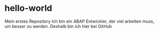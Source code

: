 # hello-world
Mein erstes Repository
Ich bin ein ABAP Entwickler, der viel arbeiten muss, um besser zu werden.
Deshalb bin ich hier bei GitHub
